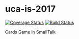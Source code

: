 # uca-is-2017

[![Coverage Status](https://coveralls.io/repos/github/LucianoPaci/uca-is-2017/badge.svg?branch=master)](https://coveralls.io/github/LucianoPaci/uca-is-2017?branch=master)
[![Build Status](https://travis-ci.org/LucianoPaci/uca-is-2017.svg?branch=master)](https://travis-ci.org/LucianoPaci/uca-is-2017)

Cards Game in SmallTalk
